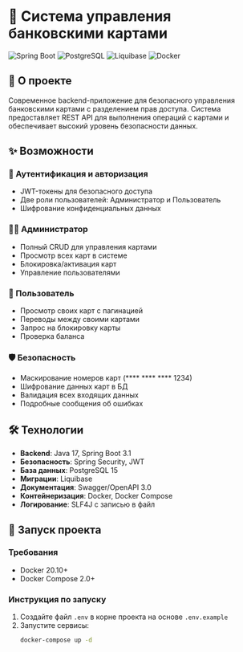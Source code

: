 # 🏦 Система управления банковскими картами

![Spring Boot](https://img.shields.io/badge/Spring_Boot-3.1.0-green.svg)
![PostgreSQL](https://img.shields.io/badge/PostgreSQL-15-blue.svg)
![Liquibase](https://img.shields.io/badge/Liquibase-4.0-yellow.svg)
![Docker](https://img.shields.io/badge/Docker-20.10-lightblue.svg)

## 📌 О проекте

Современное backend-приложение для безопасного управления банковскими картами с разделением прав доступа. Система предоставляет REST API для выполнения операций с картами и обеспечивает высокий уровень безопасности данных.

## ✨ Возможности

### 🔐 Аутентификация и авторизация
- JWT-токены для безопасного доступа
- Две роли пользователей: Администратор и Пользователь
- Шифрование конфиденциальных данных

### 👨‍💻 Администратор
- Полный CRUD для управления картами
- Просмотр всех карт в системе
- Блокировка/активация карт
- Управление пользователями

### 👤 Пользователь
- Просмотр своих карт с пагинацией
- Переводы между своими картами
- Запрос на блокировку карты
- Проверка баланса

### 🛡️ Безопасность
- Маскирование номеров карт (**** **** **** 1234)
- Шифрование данных карт в БД
- Валидация всех входящих данных
- Подробные сообщения об ошибках

## 🛠 Технологии

- **Backend**: Java 17, Spring Boot 3.1
- **Безопасность**: Spring Security, JWT
- **База данных**: PostgreSQL 15
- **Миграции**: Liquibase
- **Документация**: Swagger/OpenAPI 3.0
- **Контейнеризация**: Docker, Docker Compose
- **Логирование**: SLF4J с записью в файл

## 🚀 Запуск проекта

### Требования
- Docker 20.10+
- Docker Compose 2.0+

### Инструкция по запуску
1. Создайте файл `.env` в корне проекта на основе `.env.example`
2. Запустите сервисы:
   ```bash
   docker-compose up -d
